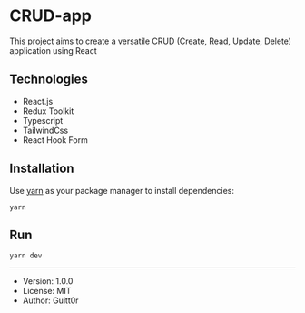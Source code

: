 # CRUD-app
This project aims to create a versatile CRUD (Create, Read, Update, Delete) application using React
## Technologies
- React.js
- Redux Toolkit
- Typescript
- TailwindCss
- React Hook Form

## Installation
Use [yarn](https://yarnpkg.com/) as your package manager to install dependencies:
```
yarn
```
## Run
```
yarn dev
```
---
- Version: 1.0.0
- License: MIT
- Author: Guitt0r
